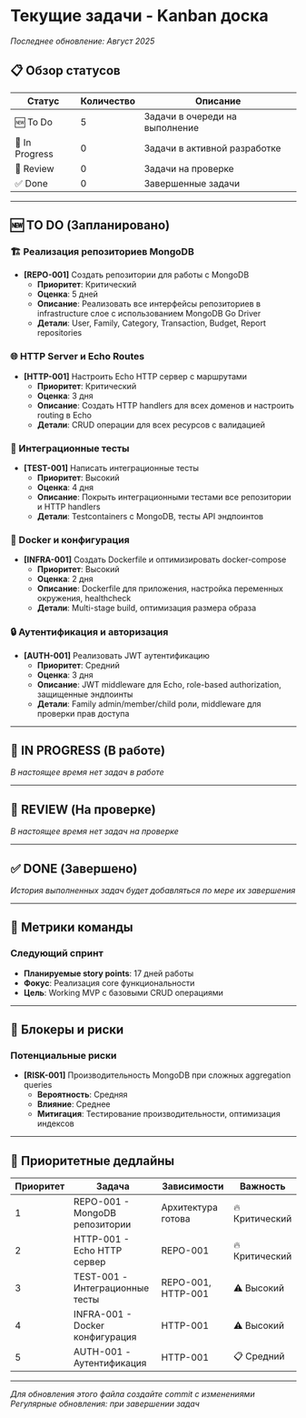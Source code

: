 # Текущие задачи - Kanban доска

*Последнее обновление: Август 2025*

## 📋 Обзор статусов

| Статус | Количество | Описание |
|--------|------------|----------|
| 🆕 To Do | 5 | Задачи в очереди на выполнение |
| 🔄 In Progress | 0 | Задачи в активной разработке |
| 👀 Review | 0 | Задачи на проверке |
| ✅ Done | 0 | Завершенные задачи |

---

## 🆕 TO DO (Запланировано)

### 🏗️ Реализация репозиториев MongoDB
- **[REPO-001]** Создать репозитории для работы с MongoDB
  - **Приоритет**: Критический
  - **Оценка**: 5 дней
  - **Описание**: Реализовать все интерфейсы репозиториев в infrastructure слое с использованием MongoDB Go Driver
  - **Детали**: User, Family, Category, Transaction, Budget, Report repositories

### 🌐 HTTP Server и Echo Routes
- **[HTTP-001]** Настроить Echo HTTP сервер с маршрутами
  - **Приоритет**: Критический
  - **Оценка**: 3 дня
  - **Описание**: Создать HTTP handlers для всех доменов и настроить routing в Echo
  - **Детали**: CRUD операции для всех ресурсов с валидацией

### 🧪 Интеграционные тесты
- **[TEST-001]** Написать интеграционные тесты
  - **Приоритет**: Высокий
  - **Оценка**: 4 дня
  - **Описание**: Покрыть интеграционными тестами все репозитории и HTTP handlers
  - **Детали**: Testcontainers с MongoDB, тесты API эндпоинтов

### 🔧 Docker и конфигурация
- **[INFRA-001]** Создать Dockerfile и оптимизировать docker-compose
  - **Приоритет**: Высокий
  - **Оценка**: 2 дня
  - **Описание**: Dockerfile для приложения, настройка переменных окружения, healthcheck
  - **Детали**: Multi-stage build, оптимизация размера образа

### 🔒 Аутентификация и авторизация
- **[AUTH-001]** Реализовать JWT аутентификацию
  - **Приоритет**: Средний
  - **Оценка**: 3 дня
  - **Описание**: JWT middleware для Echo, role-based authorization, защищенные эндпоинты
  - **Детали**: Family admin/member/child роли, middleware для проверки прав доступа

---

## 🔄 IN PROGRESS (В работе)

*В настоящее время нет задач в работе*

---

## 👀 REVIEW (На проверке)

*В настоящее время нет задач на проверке*

---

## ✅ DONE (Завершено)

*История выполненных задач будет добавляться по мере их завершения*

---

## 🎯 Метрики команды

### Следующий спринт
- **Планируемые story points**: 17 дней работы
- **Фокус**: Реализация core функциональности
- **Цель**: Working MVP с базовыми CRUD операциями

---

## 🚨 Блокеры и риски

### Потенциальные риски
- **[RISK-001]** Производительность MongoDB при сложных aggregation queries
  - **Вероятность**: Средняя
  - **Влияние**: Среднее
  - **Митигация**: Тестирование производительности, оптимизация индексов

---

## 📅 Приоритетные дедлайны

| Приоритет | Задача | Зависимости | Важность |
|-----------|--------|-------------|----------|
| 1 | REPO-001 - MongoDB репозитории | Архитектура готова | 🔥 Критический |
| 2 | HTTP-001 - Echo HTTP сервер | REPO-001 | 🔥 Критический |
| 3 | TEST-001 - Интеграционные тесты | REPO-001, HTTP-001 | ⚠️ Высокий |
| 4 | INFRA-001 - Docker конфигурация | HTTP-001 | ⚠️ Высокий |
| 5 | AUTH-001 - Аутентификация | HTTP-001 | 📋 Средний |

---

*Для обновления этого файла создайте commit с изменениями*  
*Регулярные обновления: при завершении задач*